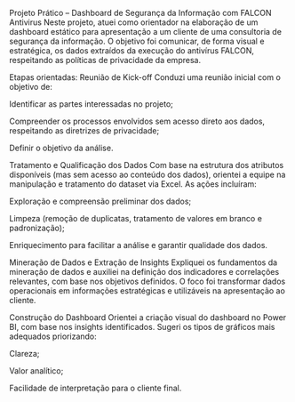 Projeto Prático – Dashboard de Segurança da Informação com FALCON Antivirus
Neste projeto, atuei como orientador na elaboração de um dashboard estático para apresentação a um cliente de uma consultoria de segurança da informação. O objetivo foi comunicar, de forma visual e estratégica, os dados extraídos da execução do antivírus FALCON, respeitando as políticas de privacidade da empresa.

Etapas orientadas:
Reunião de Kick-off
Conduzi uma reunião inicial com o objetivo de:

Identificar as partes interessadas no projeto;

Compreender os processos envolvidos sem acesso direto aos dados, respeitando as diretrizes de privacidade;

Definir o objetivo da análise.

Tratamento e Qualificação dos Dados
Com base na estrutura dos atributos disponíveis (mas sem acesso ao conteúdo dos dados), orientei a equipe na manipulação e tratamento do dataset via Excel.
As ações incluíram:

Exploração e compreensão preliminar dos dados;

Limpeza (remoção de duplicatas, tratamento de valores em branco e padronização);

Enriquecimento para facilitar a análise e garantir qualidade dos dados.

Mineração de Dados e Extração de Insights
Expliquei os fundamentos da mineração de dados e auxiliei na definição dos indicadores e correlações relevantes, com base nos objetivos definidos.
O foco foi transformar dados operacionais em informações estratégicas e utilizáveis na apresentação ao cliente.

Construção do Dashboard
Orientei a criação visual do dashboard no Power BI, com base nos insights identificados.
Sugeri os tipos de gráficos mais adequados priorizando:

Clareza;

Valor analítico;

Facilidade de interpretação para o cliente final.
